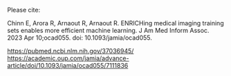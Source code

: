Please cite:

Chinn E, Arora R, Arnaout R, Arnaout R. ENRICHing medical imaging training sets enables more efficient machine learning. J Am Med Inform Assoc. 2023 Apr 10;ocad055. doi: 10.1093/jamia/ocad055.

https://pubmed.ncbi.nlm.nih.gov/37036945/
https://academic.oup.com/jamia/advance-article/doi/10.1093/jamia/ocad055/7111836
